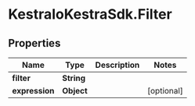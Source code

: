 # KestraIoKestraSdk.Filter

## Properties

Name | Type | Description | Notes
------------ | ------------- | ------------- | -------------
**filter** | **String** |  | 
**expression** | **Object** |  | [optional] 


